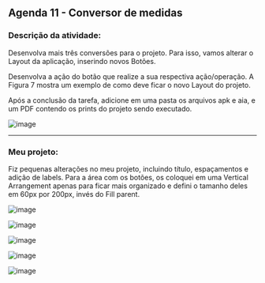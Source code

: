 ## Agenda 11 - Conversor de medidas 

### Descrição da atividade: 

Desenvolva mais três conversões para o projeto. Para isso, vamos alterar o Layout da aplicação, inserindo novos Botões. 

Desenvolva a ação do botão que realize a sua respectiva ação/operação. A Figura 7 mostra um exemplo de como deve ficar o novo Layout do projeto.

Após a conclusão da tarefa, adicione em uma pasta os arquivos apk e aia, e um PDF contendo os prints do projeto sendo executado. 

![image](https://user-images.githubusercontent.com/98980485/212175924-409546b3-9763-47f0-b543-70fcf862f194.png)

<hr>

### Meu projeto: 

Fiz pequenas alterações no meu projeto, incluindo título, espaçamentos e adição de labels.
Para a área com os botões, os coloquei em uma Vertical Arrangement apenas para ficar mais organizado e defini o tamanho deles em 60px por 200px, invés do Fill parent.

![image](https://user-images.githubusercontent.com/98980485/212176138-04d1b7a2-0932-45a0-b89e-01e02d04084e.png)

![image](https://user-images.githubusercontent.com/98980485/212176855-a1da754b-bf13-41e1-b694-c372b819938a.png)

![image](https://user-images.githubusercontent.com/98980485/212176475-f265f69a-d6ef-44db-a8d6-a67f7948a1ce.png)

![image](https://user-images.githubusercontent.com/98980485/212176604-2fd5e43b-add6-4fd3-9ce3-29d47b422aae.png)

![image](https://user-images.githubusercontent.com/98980485/212176693-c788efd0-3b1e-4c99-8416-d14570093d29.png)
